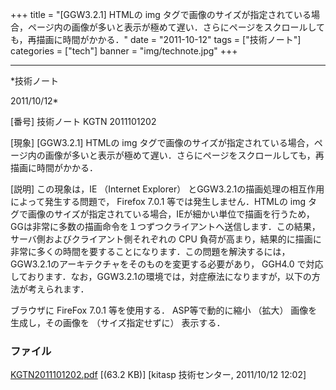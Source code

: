 ﻿+++
title = "[GGW3.2.1] HTMLの img タグで画像のサイズが指定されている場合，ページ内の画像が多いと表示が極めて遅い．さらにページをスクロールしても，再描画に時間がかかる．"
date = "2011-10-12"
tags = ["技術ノート"]
categories = ["tech"]
banner = "img/technote.jpg"
+++

-----------------------------------------------------------------------------------------------------------------------------

*技術ノート

2011/10/12*


[番号]
技術ノート KGTN 2011101202

[現象]
[GGW3.2.1] HTMLの img
タグで画像のサイズが指定されている場合，ページ内の画像が多いと表示が極めて遅い．さらにページをスクロールしても，再描画に時間がかかる．

[説明]
この現象は，IE （Internet Explorer）
とGGW3.2.1の描画処理の相互作用によって発生する問題で， Firefox 7.0.1
等では発生しません．HTMLの img
タグで画像のサイズが指定されている場合，IEが細かい単位で描画を行うため，GGは非常に多数の描画命令を１つずつクライアントへ送信します．この結果，サーバ側およびクライアント側それぞれの
CPU
負荷が高まり，結果的に描画に非常に多くの時間を要することになります．この問題を解決するには，GGW3.2.1のアーキテクチャをそのものを変更する必要があり，
GGH4.0
で対応しております．なお，GGW3.2.1の環境では，対症療法になりますが，以下の方法が考えられます．

ブラウザに FireFox 7.0.1 等を使用する．
ASP等で動的に縮小 （拡大） 画像を生成し，その画像を （サイズ指定せずに）
表示する．


### ファイル

 
 


[KGTN2011101202.pdf](http://techreport.kitasp.net/attachments/download/655/KGTN2011101202.pdf)
 [(63.2 KB)] [kitasp 技術センター, 2011/10/12
12:02]


 


 

